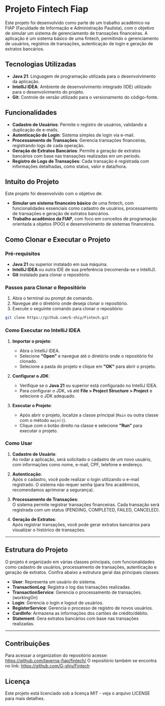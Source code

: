 # Projeto Fintech Fiap

Este projeto foi desenvolvido como parte de um trabalho acadêmico na FIAP (Faculdade de Informação e Administração Paulista), com o objetivo de simular um sistema de gerenciamento de transações financeiras. A aplicação é um sistema básico de uma fintech, permitindo o gerenciamento de usuários, registros de transações, autenticação de login e geração de extratos bancários.

## Tecnologias Utilizadas

- **Java 21**: Linguagem de programação utilizada para o desenvolvimento da aplicação.
- **IntelliJ IDEA**: Ambiente de desenvolvimento integrado (IDE) utilizado para o desenvolvimento do projeto.
- **Git**: Controle de versão utilizado para o versionamento do código-fonte.

## Funcionalidades

- **Cadastro de Usuários**: Permite o registro de usuários, validando a duplicação de e-mails.
- **Autenticação de Login**: Sistema simples de login via e-mail.
- **Processamento de Transações**: Gerencia transações financeiras, registrando logs de cada operação.
- **Geração de Extratos Bancários**: Permite a geração de extratos bancários com base nas transações realizadas em um período.
- **Registro de Logs de Transações**: Cada transação é registrada com informações detalhadas, como status, valor e data/hora.

## Intuito do Projeto

Este projeto foi desenvolvido com o objetivo de:

- **Simular um sistema financeiro básico** de uma fintech, com funcionalidades essenciais como cadastro de usuários, processamento de transações e geração de extratos bancários.
- **Trabalho acadêmico da FIAP**, com foco em conceitos de programação orientada a objetos (POO) e desenvolvimento de sistemas financeiros.

## Como Clonar e Executar o Projeto

### Pré-requisitos

- **Java 21** ou superior instalado em sua máquina.
- **IntelliJ IDEA** ou outra IDE de sua preferência (recomenda-se o IntelliJ).
- **Git** instalado para clonar o repositório.

### Passos para Clonar o Repositório

1. Abra o terminal ou prompt de comando.
2. Navegue até o diretório onde deseja clonar o repositório.
3. Execute o seguinte comando para clonar o repositório:

```bash
git clone https://github.com/G-shiy/Fintech.git
```

### Como Executar no IntelliJ IDEA

1. **Importar o projeto**:

   - Abra o IntelliJ IDEA.
   - Selecione **"Open"** e navegue até o diretório onde o repositório foi clonado.
   - Selecione a pasta do projeto e clique em **"OK"** para abrir o projeto.
2. **Configurar o JDK**:

   - Verifique se o **Java 21** ou superior está configurado no IntelliJ IDEA.
   - Para configurar o JDK, vá até **File > Project Structure > Project** e selecione o JDK adequado.
3. **Executar o Projeto**:

   - Após abrir o projeto, localize a classe principal (`Main` ou outra classe com o método `main()`).
   - Clique com o botão direito na classe e selecione **"Run"** para executar o projeto.

### Como Usar

1. **Cadastro de Usuário**:  
   Ao rodar a aplicação, será solicitado o cadastro de um novo usuário, com informações como nome, e-mail, CPF, telefone e endereço.

2. **Autenticação**:  
   Após o cadastro, você pode realizar o login utilizando o e-mail registrado. O sistema não requer senha (para fins acadêmicos, recomendamos aprimorar a segurança).

3. **Processamento de Transações**:  
   O sistema permite registrar transações financeiras. Cada transação será registrada com um status (PENDING, COMPLETED, FAILED, CANCELED).

4. **Geração de Extratos**:  
   Após registrar transações, você pode gerar extratos bancários para visualizar o histórico de transações.


---

## Estrutura do Projeto

O projeto é organizado em várias classes principais, com funcionalidades como cadastro de usuários, processamento de transações, autenticação e geração de extratos. Confira abaixo a estrutura geral das principais classes:

- **User**: Representa um usuário do sistema.
- **TransactionLog**: Registra o log das transações realizadas.
- **TransactionService**: Gerencia o processamento de transações. (workingOn)
- **Login**: Gerencia o login e logout de usuários.
- **RegisterService**: Gerencia o processo de registro de novos usuários.
- **CardInfo**: Armazena as informações dos cartões de crédito/débito.
- **Statement**: Gera extratos bancários com base nas transações realizadas.

---

## Contribuições

Para acessar a organization do repositório acesse: https://github.com/taverna-fiap/fintech/
O repositório também se encontra no link: https://github.com/G-shiy/Fintech
## Licença

Este projeto está licenciado sob a licença MIT - veja o arquivo LICENSE para mais detalhes.
